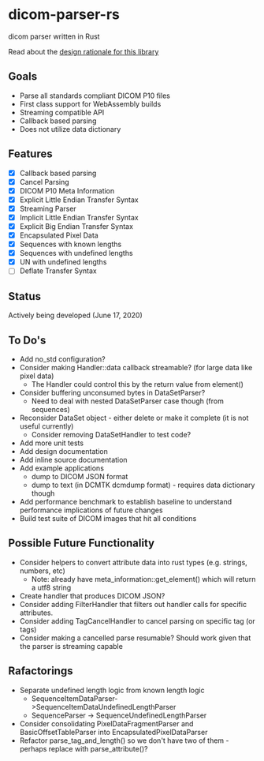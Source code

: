 # dicom-parser-rs
dicom parser written in Rust

Read about the [design rationale for this library](DESIGN.md)

## Goals

* Parse all standards compliant DICOM P10 files
* First class support for WebAssembly builds 
* Streaming compatible API
* Callback based parsing
* Does not utilize data dictionary

## Features

* [X] Callback based parsing
* [X] Cancel Parsing
* [X] DICOM P10 Meta Information
* [X] Explicit Little Endian Transfer Syntax
* [X] Streaming Parser
* [X] Implicit Little Endian Transfer Syntax
* [X] Explicit Big Endian Transfer Syntax
* [X] Encapsulated Pixel Data
* [X] Sequences with known lengths
* [X] Sequences with undefined lengths
* [X] UN with undefined lengths
* [ ] Deflate Transfer Syntax

## Status

Actively being developed (June 17, 2020)

## To Do's

* Add no_std configuration?
* Consider making Handler::data callback streamable? (for large data like pixel data)
  * The Handler could control this by the return value from element()
* Consider buffering unconsumed bytes in DataSetParser?
  * Need to deal with nested DataSetParser case though (from sequences)
* Reconsider DataSet object - either delete or make it complete (it is not useful currently)
  * Consider removing DataSetHandler to test code?
* Add more unit tests
* Add design documentation
* Add inline source documentation
* Add example applications
  * dump to DICOM JSON format
  * dump to text (in DCMTK dcmdump format) - requires data dictionary though
* Add performance benchmark to establish baseline to understand performance implications of future changes
* Build test suite of DICOM images that hit all conditions

## Possible Future Functionality

* Consider helpers to convert attribute data into rust types (e.g. strings, numbers, etc)
  * Note: already have meta_information::get_element() which will return a utf8 string
* Create handler that produces DICOM JSON?
* Consider adding FilterHandler that filters out handler calls for specific attributes.  
* Consider adding TagCancelHandler to cancel parsing on specific tag (or tags)
* Consider making a cancelled parse resumable?  Should work given that the parser is streaming capable

## Rafactorings

* Separate undefined length logic from known length logic
  * SequenceItemDataParser->SequenceItemDataUndefinedLengthParser
  * SequenceParser -> SequenceUndefinedLengthParser 
* Consider consolidating PixelDataFragmentParser and BasicOffsetTableParser into EncapsulatedPixelDataParser
* Refactor parse_tag_and_length() so we don't have two of them - perhaps replace with parse_attribute()?
